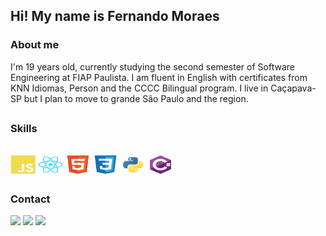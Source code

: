 ## Hi! My name is Fernando Moraes

### About me
I'm 19 years old, currently studying the second semester of Software Engineering at FIAP Paulista. I am fluent in English with certificates from KNN Idiomas, Person and the CCCC Bilingual program. I live in Caçapava-SP but I plan to move to grande São Paulo and the region.

## 

### Skills
<div style="display: inline_block"><br>
  <img align="center" alt="Fer-Js" height="30" width="40" src="https://raw.githubusercontent.com/devicons/devicon/master/icons/javascript/javascript-plain.svg">
  <img align="center" alt="Fer-React" height="30" width="40" src="https://raw.githubusercontent.com/devicons/devicon/master/icons/react/react-original.svg">
  <img align="center" alt="Fer-HTML" height="30" width="40" src="https://raw.githubusercontent.com/devicons/devicon/master/icons/html5/html5-original.svg">
  <img align="center" alt="Fer-CSS" height="30" width="40" src="https://raw.githubusercontent.com/devicons/devicon/master/icons/css3/css3-original.svg">
  <img align="center" alt="Fer-Python" height="30" width="40" src="https://raw.githubusercontent.com/devicons/devicon/master/icons/python/python-original.svg">
  <img align="center" alt="Fer-Csharp" height="30" width="40" src="https://raw.githubusercontent.com/devicons/devicon/master/icons/csharp/csharp-original.svg">
</div>
  
  ##

 ### Contact
<div> 
  <a href="https://www.instagram.com/fer.nmoraes" target="_blank"><img src="https://img.shields.io/badge/-Instagram-%23E4405F?style=for-the-badge&logo=instagram&logoColor=white" target="_blank"></a> 
  <a href = "mailto:fernandinhocpv10@gmail.com"><img src="https://img.shields.io/badge/-Gmail-%23333?style=for-the-badge&logo=gmail&logoColor=white" target="_blank"></a>
  <a href="https://www.linkedin.com/in/fernando-navajas-moraes-2aa4562b6/" target="_blank"><img src="https://img.shields.io/badge/-LinkedIn-%230077B5?style=for-the-badge&logo=linkedin&logoColor=white" target="_blank"></a> 
  
</div>
